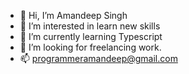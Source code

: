 - 👋 Hi, I’m Amandeep Singh
- 👀 I’m interested in learn new skills
- 🌱 I’m currently learning Typescript
- 💞️ I’m looking for freelancing work.
- 📫 programmeramandeep@gmail.com

<!---
amandeep90s/amandeep90s is a ✨ special ✨ repository because its `README.md` (this file) appears on your GitHub profile.
You can click the Preview link to take a look at your changes.
--->
